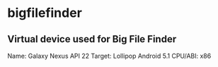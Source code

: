 # bigfilefinder

## Virtual device used for Big File Finder

Name: Galaxy Nexus API 22 
Target: Lollipop Android 5.1
CPU/ABI: x86
